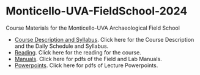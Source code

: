 # Monticello-UVA-FieldSchool-2024
Course Materials for the Monticello-UVA Archaeological Field School
* [Course Description and Syllabus](https://github.com/TJF-Monticello/Monticello-UVA-FieldSchool-2024/tree/main/DescriptionAndSyllabus). Click here for the Course Description and the Daily Schedule and Syllabus.
* [Reading](https://github.com/TJF-Monticello/Monticello-UVA-FieldSchool-2024/tree/main/Reading). Click here for the reading for the course. 
* [Manuals](https://github.com/TJF-Monticello/Monticello-UVA-FieldSchool-2024/tree/main/Manuals). Click here for pdfs of the Field and Lab Manuals. 
* [Powerpoints](https://github.com/TJF-Monticello/Monticello-UVA-FieldSchool-2024/tree/main/Powerpoints). Click here for pdfs of Lecture Powerpoints. 
